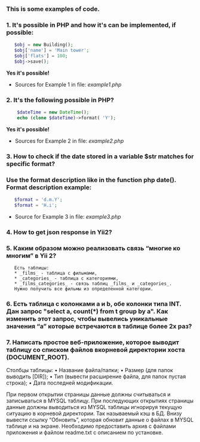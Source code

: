 ### This is some examples of code.

### 1. It's possible in PHP and how it's can be implemented, if possible:
```php
   $obj = new Building();
   $obj['name'] = 'Main tower';
   $obj['flats'] = 100;
   $obj->save();
```
   **Yes it's possible!**
   
 - Sources for Example 1 in file:
	_example1.php_

### 2. It's the following possible in PHP?
```php
	$dateTime = new DateTime();
	echo (clone $dateTime)->format( 'Y');
```
   **Yes it's possible!**
   
 - Sources for Example 2 in file:
	_example2.php_
	
### 3. How to check if the date stored in a variable $str matches for specific format? 
###    Use the format description like in the function php date(). Format description example:
```php
   $format = 'd.m.Y';
   $format = 'H.i';
```
 - Source for Example 3 in file:
	_example3.php_
	
### 4. How to get json response in Yii2?

### 5. Каким образом можно реализовать связь “многие ко многим” в Yii 2?
       Есть таблицы:
	   * _films_ - таблица с фильмами,
	   * _categories_ - таблица с категориями,
	   * _films_categories_ - связь таблиц _films_ и _categories_.
	   Нужно получить все фильмы из определенной категории.

### 6. Есть таблица с колонками a и b, обе колонки типа INT. Дан запрос "select a, count(*) from t group by a". Как изменить этот запрос, чтобы вывелись уникальные значения “a” которые встречаются в таблице более 2х раз?

### 7. Написать простое веб-приложение, которое выводит таблицу со списком файлов вкорневой директории хоста (DOCUMENT_ROOT).

Столбцы таблицы:
• Название файла/папки;
• Размер (для папок выводить [DIR]);
• Тип (вывести расширение файла, для папок пустая строка);
• Дата последней модификации.

При первом открытии страницы данные должны считываться и записываться в MYSQL таблицу. При последующих открытиях страницы данные должны выводиться из MYSQL таблицы игнорируя текущую ситуацию в корневой директории. Так называемый кэш в БД.
Внизу вывести ссылку “Обновить”, которая обновит данные о файлах в MYSQL таблице и на экране. Необходимо предоставить архив с файлами приложения и файлом readme.txt с описанием по
установке.